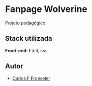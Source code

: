 
# Fanpage Wolverine

Projeto pedagógico.


## Stack utilizada

**Front-end:** html, css



## Autor

- [Carlos F Froeseler](https://github.com/Froeseler)

